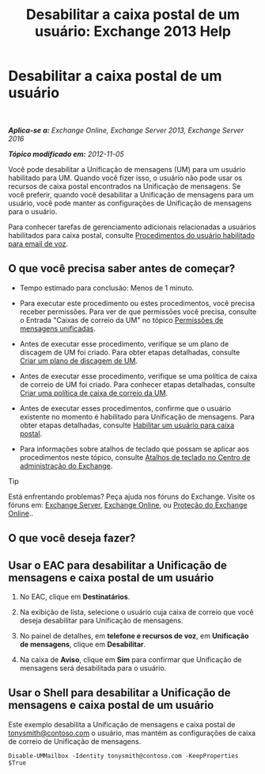 ﻿---
title: 'Desabilitar a caixa postal de um usuário: Exchange 2013 Help'
TOCTitle: Desabilitar a caixa postal de um usuário
ms:assetid: cecc9c0d-377d-489e-9db4-d487e9c0b552
ms:mtpsurl: https://technet.microsoft.com/pt-br/library/Bb124691(v=EXCHG.150)
ms:contentKeyID: 50486686
ms.date: 05/22/2018
mtps_version: v=EXCHG.150
ms.translationtype: MT
---

# Desabilitar a caixa postal de um usuário

 

_**Aplica-se a:** Exchange Online, Exchange Server 2013, Exchange Server 2016_

_**Tópico modificado em:** 2012-11-05_

Você pode desabilitar a Unificação de mensagens (UM) para um usuário habilitado para UM. Quando você fizer isso, o usuário não pode usar os recursos de caixa postal encontrados na Unificação de mensagens. Se você preferir, quando você desabilitar a Unificação de mensagens para um usuário, você pode manter as configurações de Unificação de mensagens para o usuário.

Para conhecer tarefas de gerenciamento adicionais relacionadas a usuários habilitados para caixa postal, consulte [Procedimentos do usuário habilitado para email de voz](voice-mail-enabled-user-procedures-exchange-2013-help.md).

## O que você precisa saber antes de começar?

  - Tempo estimado para conclusão: Menos de 1 minuto.

  - Para executar este procedimento ou estes procedimentos, você precisa receber permissões. Para ver de que permissões você precisa, consulte o Entrada "Caixas de correio da UM" no tópico [Permissões de mensagens unificadas](unified-messaging-permissions-exchange-2013-help.md).

  - Antes de executar esse procedimento, verifique se um plano de discagem de UM foi criado. Para obter etapas detalhadas, consulte [Criar um plano de discagem de UM](create-a-um-dial-plan-exchange-2013-help.md).

  - Antes de executar esse procedimento, verifique se uma política de caixa de correio de UM foi criado. Para conhecer etapas detalhadas, consulte [Criar uma política de caixa de correio da UM](create-a-um-mailbox-policy-exchange-2013-help.md).

  - Antes de executar esses procedimentos, confirme que o usuário existente no momento é habilitado para Unificação de mensagens. Para obter etapas detalhadas, consulte [Habilitar um usuário para caixa postal](enable-a-user-for-voice-mail-exchange-2013-help.md).

  - Para informações sobre atalhos de teclado que possam se aplicar aos procedimentos neste tópico, consulte [Atalhos de teclado no Centro de administração do Exchange](keyboard-shortcuts-in-the-exchange-admin-center-exchange-online-protection-help.md).


> [!TIP]
> Está enfrentando problemas? Peça ajuda nos fóruns do Exchange. Visite os fóruns em: <A href="https://go.microsoft.com/fwlink/p/?linkid=60612">Exchange Server</A>, <A href="https://go.microsoft.com/fwlink/p/?linkid=267542">Exchange Online</A>, ou <A href="https://go.microsoft.com/fwlink/p/?linkid=285351">Proteção do Exchange Online</A>..



## O que você deseja fazer?

## Usar o EAC para desabilitar a Unificação de mensagens e caixa postal de um usuário

1.  No EAC, clique em **Destinatários**.

2.  Na exibição de lista, selecione o usuário cuja caixa de correio que você deseja desabilitar para Unificação de mensagens.

3.  No painel de detalhes, em **telefone e recursos de voz**, em **Unificação de mensagens**, clique em **Desabilitar**.

4.  Na caixa de **Aviso**, clique em **Sim** para confirmar que Unificação de mensagens será desabilitada para o usuário.

## Usar o Shell para desabilitar a Unificação de mensagens e caixa postal de um usuário

Este exemplo desabilita a Unificação de mensagens e caixa postal de tonysmith@contoso.com o usuário, mas mantém as configurações de caixa de correio de Unificação de mensagens.

    Disable-UMMailbox -Identity tonysmith@contoso.com -KeepProperties $True

